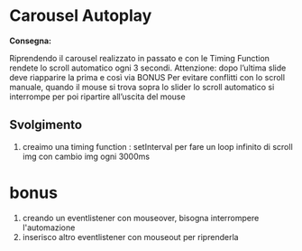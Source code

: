 Carousel Autoplay
===
**Consegna:**

Riprendendo il carousel realizzato in passato  e con le Timing Function rendete lo scroll automatico ogni 3 secondi.
Attenzione: dopo l’ultima slide deve riapparire la prima e così via
BONUS
Per evitare conflitti con lo scroll manuale, quando il mouse si trova sopra lo slider lo scroll automatico si interrompe per poi ripartire all’uscita del mouse

## Svolgimento

1. creaimo una timing function : setInterval per fare un loop infinito di scroll img con cambio img ogni 3000ms

# bonus
1. creando un eventlistener con mouseover, bisogna interrompere l'automazione
2. inserisco altro eventlistener con mouseout per riprenderla